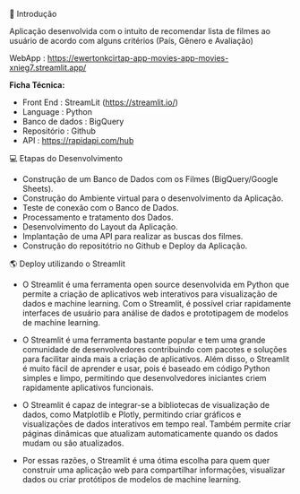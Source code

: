 🚀 Introdução

Aplicação desenvolvida com o intuito de recomendar lista de filmes ao usuário de acordo com alguns critérios (País, Gênero e Avaliação)


WebApp : https://ewertonkcirtap-app-movies-app-movies-xnieg7.streamlit.app/


**Ficha Técnica:**

- Front End : StreamLit (https://streamlit.io/)
- Language : Python
- Banco de dados : BigQuery
- Repositório : Github
- API : https://rapidapi.com/hub




💻 Etapas do Desenvolvimento

- Construção de um Banco de Dados com os Filmes (BigQuery/Google Sheets).
- Construção do Ambiente virtual para o desenvolvimento da Aplicação.
- Teste de conexão com o Banco de Dados.
- Processamento e tratamento dos Dados.
- Desenvolvimento do Layout da Aplicação.
- Implantação de uma API para realizar as buscas dos filmes.
- Construção do repositótrio no Github e Deploy da Aplicação.




🌎 Deploy utilizando o Streamlit

- O Streamlit é uma ferramenta open source desenvolvida em Python que permite a criação de aplicativos web interativos para visualização de dados e machine learning. Com o Streamlit, é possível criar rapidamente interfaces de usuário para análise de dados e prototipagem de modelos de machine learning.

- O Streamlit é uma ferramenta bastante popular e tem uma grande comunidade de desenvolvedores contribuindo com pacotes e soluções para facilitar ainda mais a criação de aplicativos. Além disso, o Streamlit é muito fácil de aprender e usar, pois é baseado em código Python simples e limpo, permitindo que desenvolvedores iniciantes criem rapidamente aplicativos funcionais.

- O Streamlit é capaz de integrar-se a bibliotecas de visualização de dados, como Matplotlib e Plotly, permitindo criar gráficos e visualizações de dados interativos em tempo real. Também permite criar páginas dinâmicas que atualizam automaticamente quando os dados mudam ou são atualizados.

- Por essas razões, o Streamlit é uma ótima escolha para quem quer construir uma aplicação web para compartilhar informações, visualizar dados ou criar protótipos de modelos de machine learning.
